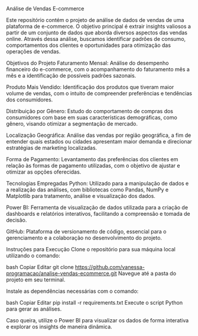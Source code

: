 Análise de Vendas E-commerce


Este repositório contém o projeto de análise de dados de vendas de uma plataforma de e-commerce. O objetivo principal é extrair insights valiosos a partir de um conjunto de dados que aborda diversos aspectos das vendas online. Através dessa análise, buscamos identificar padrões de consumo, comportamentos dos clientes e oportunidades para otimização das operações de vendas.

Objetivos do Projeto
Faturamento Mensal: Análise do desempenho financeiro do e-commerce, com o acompanhamento do faturamento mês a mês e a identificação de possíveis padrões sazonais.

Produto Mais Vendido: Identificação dos produtos que tiveram maior volume de vendas, com o intuito de compreender preferências e tendências dos consumidores.

Distribuição por Gênero: Estudo do comportamento de compras dos consumidores com base em suas características demográficas, como gênero, visando otimizar a segmentação de mercado.

Localização Geográfica: Análise das vendas por região geográfica, a fim de entender quais estados ou cidades apresentam maior demanda e direcionar estratégias de marketing localizadas.

Forma de Pagamento: Levantamento das preferências dos clientes em relação às formas de pagamento utilizadas, com o objetivo de ajustar e otimizar as opções oferecidas.

Tecnologias Empregadas
Python: Utilizado para a manipulação de dados e a realização das análises, com bibliotecas como Pandas, NumPy e Matplotlib para tratamento, análise e visualização dos dados.

Power BI: Ferramenta de visualização de dados utilizada para a criação de dashboards e relatórios interativos, facilitando a compreensão e tomada de decisão.

GitHub: Plataforma de versionamento de código, essencial para o gerenciamento e a colaboração no desenvolvimento do projeto.

Instruções para Execução
Clone o repositório para sua máquina local utilizando o comando:

bash
Copiar
Editar
git clone https://github.com/vanessa-programacao/analise-vendas-ecommerce.git
Navegue até a pasta do projeto em seu terminal.

Instale as dependências necessárias com o comando:

bash
Copiar
Editar
pip install -r requirements.txt
Execute o script Python para gerar as análises.

Caso queira, utilize o Power BI para visualizar os dados de forma interativa e explorar os insights de maneira dinâmica.
